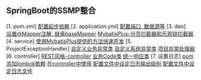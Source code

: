 ## SpringBoot的SSMP整合
[1. pom.xml]
    [配置起步依赖](../../../../pom.xml)
[2. application.yml]
    [配置端口, 数据源等](../application.yml)
[3. dao]  
    [设置@Mapper注解, 继承baseMapper<T>](../../java/com/hui/dao/UserDao.java)
    [MybatisPlus-分页拦截器和乐观锁拦截器](../../java/com/hui/config/MybatisPlusConfig.java)
[4. service]
    [使用MybatisPlus提供的方法快速开发](../../java/com/hui/service/UserService.java)
[5. ProjectExceptionHandler]
    [自定义业务异常类](../../java/com/hui/exception/BusinessException.java)
    [自定义系统异常类](../../java/com/hui/exception/SystemException.java)
    [项目异常处理器](../../java/com/hui/exception/ProjectExceptionHandler.java)
[6. controller]
    [REST风格-controller](../../java/com/hui/controller/UserController.java) 
    [业务Code类](../../java/com/hui/controller/code/Code.java) 
    [统一响应类](../../java/com/hui/controller/dataResponse/Result.java)
[7. 设置日志]
    [pom添加lombok依赖](../../../../pom.xml)
    [在controller中使用](../../java/com/hui/controller/UserController.java)
    [配置文件中设定日志输出级别](../application.yml)
    [配置文件中设定日志文件](../application.yml)